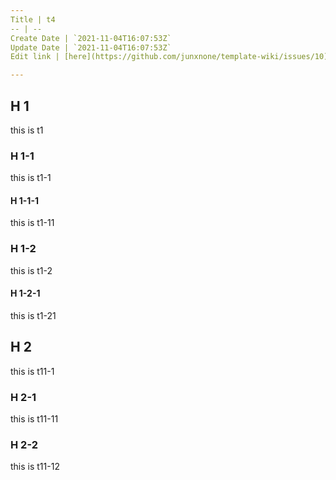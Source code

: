 ```yaml
---
Title | t4
-- | --
Create Date | `2021-11-04T16:07:53Z`
Update Date | `2021-11-04T16:07:53Z`
Edit link | [here](https://github.com/junxnone/template-wiki/issues/10)

---
```

## H 1
this is t1

### H 1-1
this is t1-1

#### H 1-1-1
this is t1-11

### H 1-2
this is t1-2

#### H 1-2-1
this is t1-21

## H 2
this is t11-1

### H 2-1
this is t11-11

### H 2-2
this is t11-12
